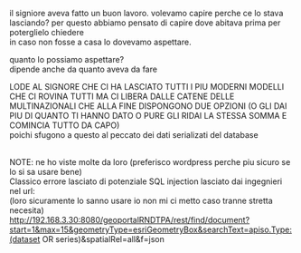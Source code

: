 il signiore aveva fatto un buon lavoro. volevamo capire perche ce lo stava lasciando? per questo abbiamo pensato di capire dove abitava prima per poterglielo chiedere<br>
in caso non fosse a casa lo dovevamo aspettare.<br>

quanto lo possiamo aspettare? <br>
dipende anche da quanto aveva da fare

LODE AL SIGNORE CHE CI HA LASCIATO TUTTI I PIU MODERNI MODELLI <br>
CHE CI ROVINA TUTTI MA CI LIBERA DALLE CATENE DELLE MULTINAZIONALI CHE ALLA FINE DISPONGONO DUE OPZIONI (O GLI DAI PIU DI QUANTO TI HANNO DATO O PURE GLI RIDAI LA STESSA SOMMA E COMINCIA TUTTO DA CAPO)<br>
poichi sfugono a questo al peccato dei dati serializati del database<br><br>

NOTE:
ne ho viste molte da loro (preferisco wordpress perche piu sicuro se lo si sa usare bene)<br>
Classico errore lasciato di potenziale SQL injection lasciato dai ingegnieri nel url:<br>
(loro sicuramente lo sanno usare io non mi ci metto caso tranne stretta necesita)<br>
http://192.168.3.30:8080/geoportalRNDTPA/rest/find/document?start=1&max=15&geometryType=esriGeometryBox&searchText=apiso.Type:(dataset OR series)&spatialRel=all&f=json 
